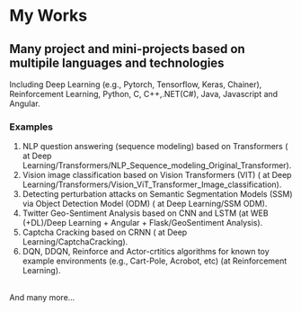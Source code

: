 # My Works
## Many project and mini-projects based on multipile languages and technologies
Including Deep Learning (e.g., Pytorch, Tensorflow, Keras, Chainer), Reinforcement Learning, Python, C, C++,.NET(C#), Java, Javascript and Angular.
### Examples
1. NLP question answering (sequence modeling) based on Transformers ( at Deep Learning/Transformers/NLP_Sequence_modeling_Original_Transformer). <br>
2. Vision image classification based on Vision Transformers (VIT) ( at Deep Learning/Transformers/Vision_ViT_Transformer_Image_classification). <br>
3. Detecting perturbation attacks on Semantic Segmentation Models (SSM) via Object Detection Model (ODM) ( at Deep Learning/SSM ODM). <br>
4. Twitter Geo-Sentiment Analysis based on CNN and LSTM (at WEB (+DL)/Deep Learning + Angular + Flask/GeoSentiment Analysis). <br>
5. Captcha Cracking based on CRNN ( at Deep Learning/CaptchaCracking). <br>
6. DQN, DDQN, Reinforce and Actor-crtitics algorithms for known toy example environments (e.g., Cart-Pole, Acrobot, etc) (at Reinforcement Learning).<br>
<br>
And many more...
 
